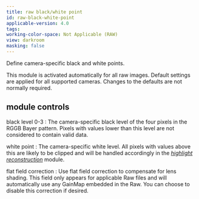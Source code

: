 ```yaml
---
title: raw black/white point
id: raw-black-white-point
applicable-version: 4.0
tags:
working-color-space: Not Applicable (RAW)
view: darkroom
masking: false
---
```


Define camera-specific black and white points.

This module is activated automatically for all raw images. Default settings are applied for all supported cameras. Changes to the defaults are not normally required.

## module controls

black level 0-3
: The camera-specific black level of the four pixels in the RGGB Bayer pattern. Pixels with values lower than this level are not considered to contain valid data.

white point
: The camera-specific white level. All pixels with values above this are likely to be clipped and will be handled accordingly in the [_highlight reconstruction_](./highlight-reconstruction.md) module.

flat field correction
: Use flat field correction to compensate for lens shading. This field only appears for applicable Raw files and will automatically use any GainMap embedded in the Raw. You can choose to disable this correction if desired.
